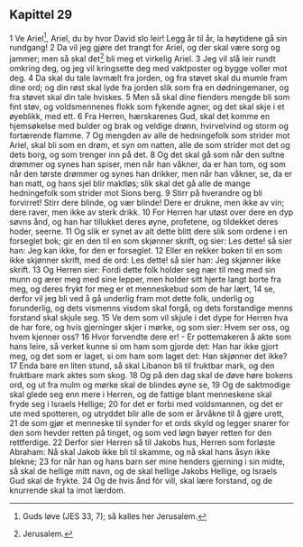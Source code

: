 ## Kapittel 29

1 Ve Ariel[^1], Ariel, du by hvor David slo leir! Legg år til år, la høytidene gå sin rundgang!
2 Da vil jeg gjøre det trangt for Ariel, og der skal være sorg og jammer; men så skal det[^2] bli meg et virkelig Ariel.
3 Jeg vil slå leir rundt omkring deg, og jeg vil kringsette deg med vaktposter og bygge voller mot deg.
4 Da skal du tale lavmælt fra jorden, og fra støvet skal du mumle fram dine ord; og din røst skal lyde fra jorden slik som fra en dødningemaner, og fra støvet skal din tale hviskes.
5 Men så skal dine fienders mengde bli som fint støv, og voldsmennenes flokk som fykende agner, og det skal skje i et øyeblikk, med ett.
6 Fra Herren, hærskarenes Gud, skal det komme en hjemsøkelse med bulder og brak og veldige drønn, hvirvelvind og storm og fortærende flamme.
7 Og mengden av alle de hedningefolk som strider mot Ariel, skal bli som en drøm, et syn om natten, alle de som strider mot det og dets borg, og som trenger inn på det.
8 Og det skal gå som når den sultne drømmer og synes han spiser, men når han våkner, da er han tom, og som når den tørste drømmer og synes han drikker, men når han våkner, se, da er han matt, og hans sjel blir maktløs; slik skal det gå alle de mange hedningefolk som strider mot Sions berg.
9 Stirr på hverandre og bli forvirret! Stirr dere blinde, og vær blinde! Dere er drukne, men ikke av vin; dere raver, men ikke av sterk drikk.
10 For Herren har utøst over dere en dyp søvns ånd, og han har tillukket deres øyne, profetene, og tildekket deres hoder, seerne.
11 Og slik er synet av alt dette blitt dere slik som ordene i en forseglet bok; gir en den til en som skjønner skrift, og sier: Les dette! så sier han: Jeg kan ikke, for den er forseglet.
12 Eller en rekker boken til en som ikke skjønner skrift, med de ord: Les dette! så sier han: Jeg skjønner ikke skrift.
13 Og Herren sier: Fordi dette folk holder seg nær til meg med sin munn og ærer meg med sine lepper, men holder sitt hjerte langt borte fra meg, og deres frykt for meg er et menneskebud som de har lært,
14 se, derfor vil jeg bli ved å gå underlig fram mot dette folk, underlig og forunderlig, og dets vismenns visdom skal forgå, og dets forstandige menns forstand skal skjule seg.
15 Ve dem som vil skjule i det dype for Herren hva de har fore, og hvis gjerninger skjer i mørke, og som sier: Hvem ser oss, og hvem kjenner oss?
16 Hvor forvendte dere er! - Er pottemakeren å akte som hans leire, så verket kunne si om ham som gjorde det: Han har ikke gjort meg, og det som er laget, si om ham som laget det: Han skjønner det ikke?
17 Enda bare en liten stund, så skal Libanon bli til fruktbar mark, og den fruktbare mark aktes som skog.
18 Og på den dag skal de døve høre bokens ord, og ut fra mulm og mørke skal de blindes øyne se,
19 Og de saktmodige skal glede seg enn mere i Herren, og de fattige blant menneskene skal fryde seg i Israels Hellige;
20 for det er forbi med voldsmannen, og det er ute med spotteren, og utryddet blir alle de som er årvåkne til å gjøre urett,
21 de som gjør et menneske til synder for et ords skyld og legger snarer for den som hevder retten på tinget, og som ved løgn bøyer retten for den rettferdige.
22 Derfor sier Herren så til Jakobs hus, Herren som forløste Abraham: Nå skal Jakob ikke bli til skamme, og nå skal hans åsyn ikke blekne;
23 for når han og hans barn ser mine henders gjerning i sin midte, så skal de hellige mitt navn, og de skal hellige Jakobs Hellige, og Israels Gud skal de frykte.
24 Og de hvis ånd fór vill, skal lære forstand, og de knurrende skal ta imot lærdom.

[^1]:  Guds løve (JES 33, 7); så kalles her Jerusalem.
[^2]:  Jerusalem.
